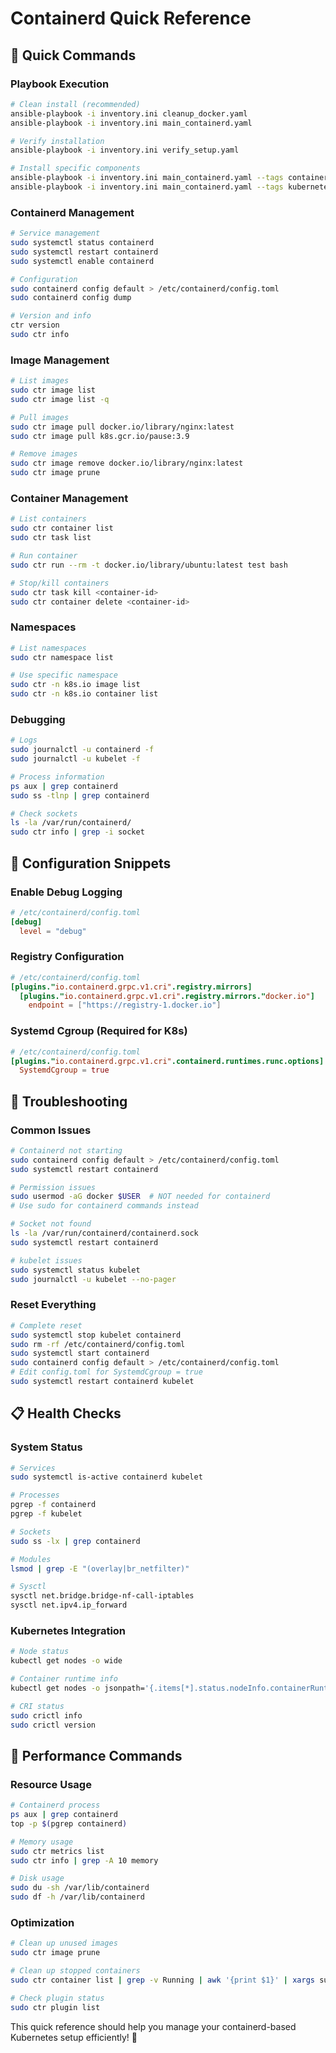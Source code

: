 # Containerd Quick Reference

## 🚀 Quick Commands

### Playbook Execution

```bash
# Clean install (recommended)
ansible-playbook -i inventory.ini cleanup_docker.yaml
ansible-playbook -i inventory.ini main_containerd.yaml

# Verify installation
ansible-playbook -i inventory.ini verify_setup.yaml

# Install specific components
ansible-playbook -i inventory.ini main_containerd.yaml --tags containerd
ansible-playbook -i inventory.ini main_containerd.yaml --tags kubernetes
```

### Containerd Management

```bash
# Service management
sudo systemctl status containerd
sudo systemctl restart containerd
sudo systemctl enable containerd

# Configuration
sudo containerd config default > /etc/containerd/config.toml
sudo containerd config dump

# Version and info
ctr version
sudo ctr info
```

### Image Management

```bash
# List images
sudo ctr image list
sudo ctr image list -q

# Pull images
sudo ctr image pull docker.io/library/nginx:latest
sudo ctr image pull k8s.gcr.io/pause:3.9

# Remove images
sudo ctr image remove docker.io/library/nginx:latest
sudo ctr image prune
```

### Container Management

```bash
# List containers
sudo ctr container list
sudo ctr task list

# Run container
sudo ctr run --rm -t docker.io/library/ubuntu:latest test bash

# Stop/kill containers
sudo ctr task kill <container-id>
sudo ctr container delete <container-id>
```

### Namespaces

```bash
# List namespaces
sudo ctr namespace list

# Use specific namespace
sudo ctr -n k8s.io image list
sudo ctr -n k8s.io container list
```

### Debugging

```bash
# Logs
sudo journalctl -u containerd -f
sudo journalctl -u kubelet -f

# Process information
ps aux | grep containerd
sudo ss -tlnp | grep containerd

# Check sockets
ls -la /var/run/containerd/
sudo ctr info | grep -i socket
```

## 🔧 Configuration Snippets

### Enable Debug Logging

```toml
# /etc/containerd/config.toml
[debug]
  level = "debug"
```

### Registry Configuration

```toml
# /etc/containerd/config.toml
[plugins."io.containerd.grpc.v1.cri".registry.mirrors]
  [plugins."io.containerd.grpc.v1.cri".registry.mirrors."docker.io"]
    endpoint = ["https://registry-1.docker.io"]
```

### Systemd Cgroup (Required for K8s)

```toml
# /etc/containerd/config.toml
[plugins."io.containerd.grpc.v1.cri".containerd.runtimes.runc.options]
  SystemdCgroup = true
```

## 🚨 Troubleshooting

### Common Issues

```bash
# Containerd not starting
sudo containerd config default > /etc/containerd/config.toml
sudo systemctl restart containerd

# Permission issues
sudo usermod -aG docker $USER  # NOT needed for containerd
# Use sudo for containerd commands instead

# Socket not found
ls -la /var/run/containerd/containerd.sock
sudo systemctl restart containerd

# kubelet issues
sudo systemctl status kubelet
sudo journalctl -u kubelet --no-pager
```

### Reset Everything

```bash
# Complete reset
sudo systemctl stop kubelet containerd
sudo rm -rf /etc/containerd/config.toml
sudo systemctl start containerd
sudo containerd config default > /etc/containerd/config.toml
# Edit config.toml for SystemdCgroup = true
sudo systemctl restart containerd kubelet
```

## 📋 Health Checks

### System Status

```bash
# Services
sudo systemctl is-active containerd kubelet

# Processes
pgrep -f containerd
pgrep -f kubelet

# Sockets
sudo ss -lx | grep containerd

# Modules
lsmod | grep -E "(overlay|br_netfilter)"

# Sysctl
sysctl net.bridge.bridge-nf-call-iptables
sysctl net.ipv4.ip_forward
```

### Kubernetes Integration

```bash
# Node status
kubectl get nodes -o wide

# Container runtime info
kubectl get nodes -o jsonpath='{.items[*].status.nodeInfo.containerRuntimeVersion}'

# CRI status
sudo crictl info
sudo crictl version
```

## 🎯 Performance Commands

### Resource Usage

```bash
# Containerd process
ps aux | grep containerd
top -p $(pgrep containerd)

# Memory usage
sudo ctr metrics list
sudo ctr info | grep -A 10 memory

# Disk usage
sudo du -sh /var/lib/containerd
sudo df -h /var/lib/containerd
```

### Optimization

```bash
# Clean up unused images
sudo ctr image prune

# Clean up stopped containers
sudo ctr container list | grep -v Running | awk '{print $1}' | xargs sudo ctr container delete

# Check plugin status
sudo ctr plugin list
```

This quick reference should help you manage your containerd-based Kubernetes setup efficiently! 🚀
